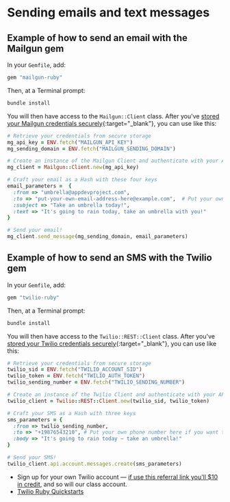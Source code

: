 # Sending emails and text messages

## Example of how to send an email with the Mailgun gem

In your `Gemfile`, add:

```ruby
gem "mailgun-ruby"
```

Then, at a Terminal prompt:

```bash
bundle install
```

You will then have access to the `Mailgun::Client` class. After you've [stored your Mailgun credentials securely](https://chapters.firstdraft.com/chapters/792){:target="_blank"}, you can use like this:

```ruby
# Retrieve your credentials from secure storage
mg_api_key = ENV.fetch("MAILGUN_API_KEY")
mg_sending_domain = ENV.fetch("MAILGUN_SENDING_DOMAIN")

# Create an instance of the Mailgun Client and authenticate with your API key
mg_client = Mailgun::Client.new(mg_api_key)

# Craft your email as a Hash with these four keys
email_parameters =  { 
  :from => "umbrella@appdevproject.com",
  :to => "put-your-own-email-address-here@example.com",  # Put your own email address here if you want to see it in action
  :subject => "Take an umbrella today!",
  :text => "It's going to rain today, take an umbrella with you!"
}

# Send your email!
mg_client.send_message(mg_sending_domain, email_parameters)
```

## Example of how to send an SMS with the Twilio gem

In your `Gemfile`, add:

```ruby
gem "twilio-ruby"
```

Then, at a Terminal prompt:

```bash
bundle install
```

You will then have access to the `Twilio::REST::Client` class. After you've [stored your Twilio credentials securely](https://chapters.firstdraft.com/chapters/792){:target="_blank"}, you can use like this:

```ruby
# Retrieve your credentials from secure storage
twilio_sid = ENV.fetch("TWILIO_ACCOUNT_SID")
twilio_token = ENV.fetch("TWILIO_AUTH_TOKEN")
twilio_sending_number = ENV.fetch("TWILIO_SENDING_NUMBER")

# Create an instance of the Twilio Client and authenticate with your API key
twilio_client = Twilio::REST::Client.new(twilio_sid, twilio_token)

# Craft your SMS as a Hash with three keys
sms_parameters = {
  :from => twilio_sending_number,
  :to => "+19876543210", # Put your own phone number here if you want to see it in action
  :body => "It's going to rain today — take an umbrella!"
}

# Send your SMS!
twilio_client.api.account.messages.create(sms_parameters)
```

 - Sign up for your own Twilio account — [if use this referral link you'll $10 in credit](https://www.twilio.com/referral/86ykDX), and so will our class account.
 - [Twilio Ruby Quickstarts](https://www.twilio.com/docs/quickstart/ruby)
